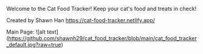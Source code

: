 Welcome to the Cat Food Tracker!
Keep your cat's food and treats in check!

Created by Shawn Han
https://cat-food-tracker.netlify.app/

Main Page:
![alt text] (https://github.com/shawnh29/cat_food_tracker/blob/main/cat_food_tracker_default.jpg?raw=true)
